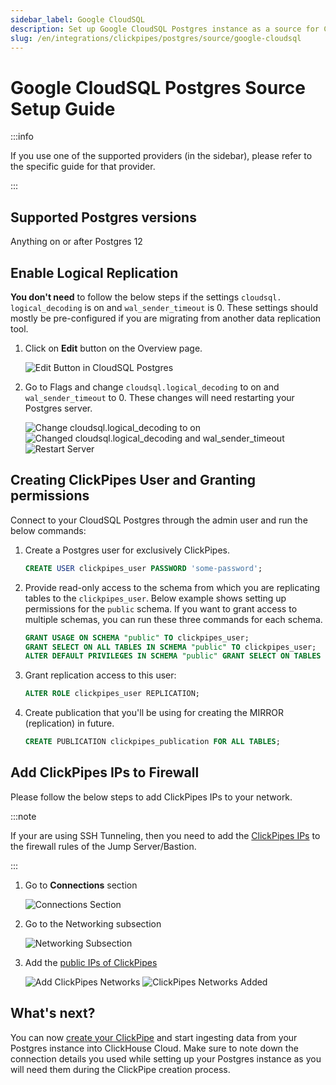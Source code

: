 ```yaml
---
sidebar_label: Google CloudSQL
description: Set up Google CloudSQL Postgres instance as a source for ClickPipes
slug: /en/integrations/clickpipes/postgres/source/google-cloudsql
---
```


# Google CloudSQL Postgres Source Setup Guide

:::info

If you use one of the supported providers (in the sidebar), please refer to the specific guide for that provider.

:::


## Supported Postgres versions

Anything on or after Postgres 12

## Enable Logical Replication

**You don't need** to follow the below steps if the settings `cloudsql. logical_decoding` is on and `wal_sender_timeout` is 0. These settings should mostly be pre-configured if you are migrating from another data replication tool.

1. Click on **Edit** button on the Overview page.

   ![Edit Button in CloudSQL Postgres](images/setup/google-cloudsql/edit.png)


2. Go to Flags and change `cloudsql.logical_decoding` to on and `wal_sender_timeout` to 0. These changes will need restarting your Postgres server.

   ![Change cloudsql.logical_decoding to on](images/setup/google-cloudsql/cloudsql_logical_decoding1.png)
   ![Changed cloudsql.logical_decoding and wal_sender_timeout](images/setup/google-cloudsql/cloudsql_logical_decoding2.png)
   ![Restart Server](images/setup/google-cloudsql/cloudsql_logical_decoding3.png)


## Creating ClickPipes User and Granting permissions

Connect to your CloudSQL Postgres through the admin user and run the below commands:

1. Create a Postgres user for exclusively ClickPipes.

   ```sql
   CREATE USER clickpipes_user PASSWORD 'some-password';
   ```

2. Provide read-only access to the schema from which you are replicating tables to the `clickpipes_user`. Below example shows setting up permissions for the `public` schema. If you want to grant access to multiple schemas, you can run these three commands for each schema.

   ```sql
   GRANT USAGE ON SCHEMA "public" TO clickpipes_user;
   GRANT SELECT ON ALL TABLES IN SCHEMA "public" TO clickpipes_user;
   ALTER DEFAULT PRIVILEGES IN SCHEMA "public" GRANT SELECT ON TABLES TO clickpipes_user;
   ```

3. Grant replication access to this user:

   ```sql
   ALTER ROLE clickpipes_user REPLICATION;
   ```

4. Create publication that you'll be using for creating the MIRROR (replication) in future.

   ```sql
   CREATE PUBLICATION clickpipes_publication FOR ALL TABLES;
   ```

[//]: # (TODO Add SSH Tunneling)


## Add ClickPipes IPs to Firewall

Please follow the below steps to add ClickPipes IPs to your network.

:::note

If your are using SSH Tunneling, then you need to add the [ClickPipes IPs](../../index.md#list-of-static-ips) to the firewall rules of the Jump Server/Bastion.

:::

1. Go to **Connections** section

   ![Connections Section](images/setup/google-cloudsql/connections.png)

2. Go to the Networking subsection

   ![Networking Subsection](images/setup/google-cloudsql/connections_networking.png)

3. Add the [public IPs of ClickPipes](../../index.md#list-of-static-ips)

   ![Add ClickPipes Networks](images/setup/google-cloudsql/firewall1.png)
   ![ClickPipes Networks Added](images/setup/google-cloudsql/firewall2.png) 


## What's next?

You can now [create your ClickPipe](../index.md) and start ingesting data from your Postgres instance into ClickHouse Cloud.
Make sure to note down the connection details you used while setting up your Postgres instance as you will need them during the ClickPipe creation process.
